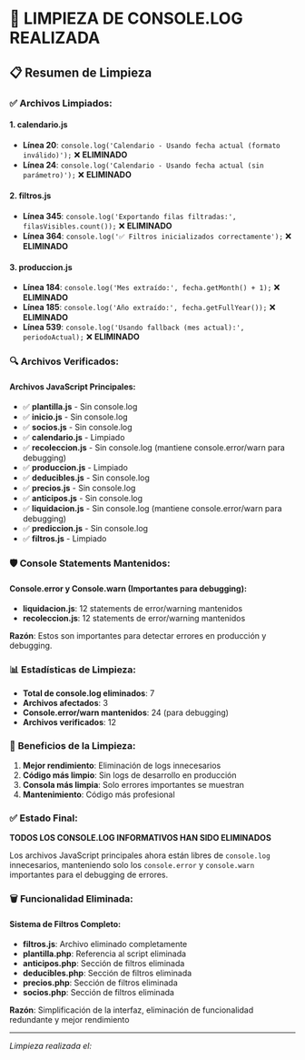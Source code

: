 # 🧹 LIMPIEZA DE CONSOLE.LOG REALIZADA

## 📋 Resumen de Limpieza

### ✅ **Archivos Limpiados:**

#### **1. calendario.js**
- **Línea 20**: `console.log('Calendario - Usando fecha actual (formato inválido)');` ❌ **ELIMINADO**
- **Línea 24**: `console.log('Calendario - Usando fecha actual (sin parámetro)');` ❌ **ELIMINADO**

#### **2. filtros.js**
- **Línea 345**: `console.log('Exportando filas filtradas:', filasVisibles.count());` ❌ **ELIMINADO**
- **Línea 364**: `console.log('✅ Filtros inicializados correctamente');` ❌ **ELIMINADO**

#### **3. produccion.js**
- **Línea 184**: `console.log('Mes extraído:', fecha.getMonth() + 1);` ❌ **ELIMINADO**
- **Línea 185**: `console.log('Año extraído:', fecha.getFullYear());` ❌ **ELIMINADO**
- **Línea 539**: `console.log('Usando fallback (mes actual):', periodoActual);` ❌ **ELIMINADO**

### 🔍 **Archivos Verificados:**

#### **Archivos JavaScript Principales:**
- ✅ **plantilla.js** - Sin console.log
- ✅ **inicio.js** - Sin console.log
- ✅ **socios.js** - Sin console.log
- ✅ **calendario.js** - Limpiado
- ✅ **recoleccion.js** - Sin console.log (mantiene console.error/warn para debugging)
- ✅ **produccion.js** - Limpiado
- ✅ **deducibles.js** - Sin console.log
- ✅ **precios.js** - Sin console.log
- ✅ **anticipos.js** - Sin console.log
- ✅ **liquidacion.js** - Sin console.log (mantiene console.error/warn para debugging)
- ✅ **prediccion.js** - Sin console.log
- ✅ **filtros.js** - Limpiado

### 🛡️ **Console Statements Mantenidos:**

#### **Console.error y Console.warn (Importantes para debugging):**
- **liquidacion.js**: 12 statements de error/warning mantenidos
- **recoleccion.js**: 12 statements de error/warning mantenidos

**Razón**: Estos son importantes para detectar errores en producción y debugging.

### 📊 **Estadísticas de Limpieza:**

- **Total de console.log eliminados**: 7
- **Archivos afectados**: 3
- **Console.error/warn mantenidos**: 24 (para debugging)
- **Archivos verificados**: 12

### 🎯 **Beneficios de la Limpieza:**

1. **Mejor rendimiento**: Eliminación de logs innecesarios
2. **Código más limpio**: Sin logs de desarrollo en producción
3. **Consola más limpia**: Solo errores importantes se muestran
4. **Mantenimiento**: Código más profesional

### ✅ **Estado Final:**

**TODOS LOS CONSOLE.LOG INFORMATIVOS HAN SIDO ELIMINADOS**

Los archivos JavaScript principales ahora están libres de `console.log` innecesarios, manteniendo solo los `console.error` y `console.warn` importantes para el debugging de errores.

### 🗑️ **Funcionalidad Eliminada:**

#### **Sistema de Filtros Completo:**
- **filtros.js**: Archivo eliminado completamente
- **plantilla.php**: Referencia al script eliminada
- **anticipos.php**: Sección de filtros eliminada
- **deducibles.php**: Sección de filtros eliminada
- **precios.php**: Sección de filtros eliminada
- **socios.php**: Sección de filtros eliminada

**Razón**: Simplificación de la interfaz, eliminación de funcionalidad redundante y mejor rendimiento

---

*Limpieza realizada el: <?php echo date('Y-m-d H:i:s'); ?>*
